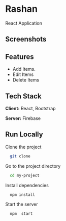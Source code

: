 

# Rashan

React Application


## Screenshots


  
## Features

- Add Items.
- Edit Items
- Delete Items
 
  
## Tech Stack

**Client:** React, Bootstrap

**Server:** Firebase

  
## Run Locally

Clone the project

```bash
  git clone 
```

Go to the project directory

```bash
  cd my-project
```

Install dependencies

```bash
  npm install
```

Start the server

```bash
  npm  start
```
